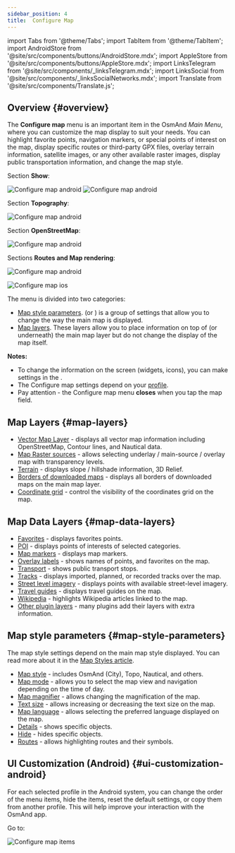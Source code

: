 ```yaml
---
sidebar_position: 4
title:  Configure Map
---
```


import Tabs from '@theme/Tabs';
import TabItem from '@theme/TabItem';
import AndroidStore from '@site/src/components/buttons/AndroidStore.mdx';
import AppleStore from '@site/src/components/buttons/AppleStore.mdx';
import LinksTelegram from '@site/src/components/_linksTelegram.mdx';
import LinksSocial from '@site/src/components/_linksSocialNetworks.mdx';
import Translate from '@site/src/components/Translate.js';


## Overview {#overview}

The **Configure map** menu is an important item in the OsmAnd *Main Menu*, where you can customize the map display to suit your needs. You can highlight favorite points, navigation markers, or special points of interest on the map, display specific routes or third-party GPX files, overlay terrain information, satellite images, or any other available raster images, display public transportation information, and change the map style.  

<Tabs groupId="operating-systems" queryString="current-os">

<TabItem value="android" label="Android">

Section **Show**:  

![Configure map android](@site/static/img/map/configure_map_show1_andr.png)  ![Configure map android](@site/static/img/map/configure_map_show2_andr.png)  

Section **Topography**:  

![Configure map android](@site/static/img/map/configure_map_topography_andr.png)  

Section **OpenStreetMap**:  

![Configure map android](@site/static/img/map/configure_map_osm_andr.png)  

Sections **Routes and Map rendering**:  

![Configure map android](@site/static/img/map/configure_map_routes&Map_rendering_andr.png)

</TabItem>

<TabItem value="ios" label="iOS">

![Configure map ios](@site/static/img/map/configure-map-ios.png)

</TabItem>

</Tabs>


The **<Translate android="true" ids="configure_map"/>** menu is divided into two categories:

- [Map style parameters](#map-style-parameters). **<Translate android="true" ids="map_widget_map_rendering"/>** (or **<Translate ios="true" ids="map_widget_renderer"/>**) is a group of settings that allow you to change the way the main map is displayed.  
- [Map layers](#map-layers). These layers allow you to place information on top of (or underneath) the main map layer but do not change the display of the map itself.  

**Notes:**

- To change the information on the screen (widgets, icons), you can make settings in the [<Translate android="true" ids="layer_map_appearance"/>](../widgets/index.md).
- The Configure map settings depend on your [profile](../personal/profiles.md).
- Pay attention - the Configure map menu **closes** when you tap the map field.

## Map Layers {#map-layers}

- [Vector Map Layer](../map/vector-maps.md) - displays all vector map information including OpenStreetMap, Contour lines, and Nautical data.
- [Map Raster sources](../map/raster-maps.md#select-raster-maps) - allows selecting underlay / main-source / overlay map with transparency levels.
- [Terrain](../plugins/topography.md#hillshade-slope-and-altitude-layers) - displays slope / hillshade information, 3D Relief.
- [Borders of downloaded maps](../map/vector-maps.md#show-borders) - displays all borders of downloaded maps on the main map layer.
- [Coordinate grid](../map/vector-maps.md#coordinates-grid) - control the visibility of the coordinates grid on the map.

## Map Data Layers {#map-data-layers}

   - [Favorites](../map/point-layers-on-map.md) - displays favorites points.
   - [POI](../map/point-layers-on-map.md) - displays points of interests of selected categories.
   - [Map markers](../map/point-layers-on-map.md) - displays map markers.
   - [Overlay labels](../map/point-layers-on-map.md) - shows names of points, and favorites on the map.
   - [Transport](../map/vector-maps.md#transport) - shows public transport stops.
   - [Tracks](../map/tracks/index.md) - displays imported, planned, or recorded tracks over the map.
   - [Street level imagery](../plugins/mapillary.md#map-layer) - displays points with available street-level imagery.
   - [Travel guides](../plan-route/travel-guides.md) - displays travel guides on the map.
   - [Wikipedia](../plugins/wikipedia.md) - highlights Wikipedia articles linked to the map.
   - [Other plugin layers](../plugins/index.md#configure-plugin) - many plugins add their layers with extra information.

## Map style parameters {#map-style-parameters}

The map style settings depend on the main map style displayed. You can read more about it in the [Map Styles article](../map/vector-maps).

   - [Map style](../map/vector-maps.md#default-map-styles) - includes OsmAnd (City), Topo, Nautical, and others.
   - [Map mode](../map/vector-maps.md#map-mode) - allows you to select the map view and navigation depending on the time of day.
   - [Map magnifier](../map/vector-maps.md#map-magnifier) - allows changing the magnification of the map.
   - [Text size](../map/vector-maps.md#text-size) - allows increasing or decreasing the text size on the map.
   - [Map language](../map/vector-maps.md#map-language) - allows selecting the preferred language displayed on the map.
   - [Details](../map/vector-maps.md#details) - shows specific objects.
   - [Hide](../map/vector-maps.md#hide) - hides specific objects.
   - [Routes](../map/vector-maps.md#routes) - allows highlighting routes and their symbols.  


## UI Customization (Android) {#ui-customization-android}

For each selected profile in the Android system, you can change the order of the <Translate android="true" ids="configure_map"/> menu items, hide the items, reset the default settings, or copy them from another profile. This will help improve your interaction with the OsmAnd app.  

Go to: *<Translate android="true" ids="shared_string_menu,configure_profile,ui_customization,configure_map"/>*  

![Configure map items ](@site/static/img/settings/configure-screen-ui-customization.png)



